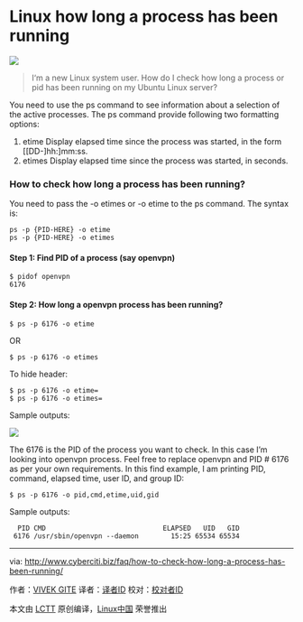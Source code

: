 Linux how long a process has been running
=====================

![](http://s0.cyberciti.org/images/category/old/linux-logo.png)

>I‘m a new Linux system user. How do I check how long a process or pid has been running on my Ubuntu Linux server?

You need to use the ps command to see information about a selection of the active processes. The ps command provide following two formatting options:

1. etime Display elapsed time since the process was started, in the form [[DD-]hh:]mm:ss.
2. etimes Display elapsed time since the process was started, in seconds.

### How to check how long a process has been running?

You need to pass the -o etimes or -o etime to the ps command. The syntax is:

```
ps -p {PID-HERE} -o etime
ps -p {PID-HERE} -o etimes
```

#### Step 1: Find PID of a process (say openvpn)

```
$ pidof openvpn
6176
```

#### Step 2: How long a openvpn process has been running?

```
$ ps -p 6176 -o etime
```

OR

```
$ ps -p 6176 -o etimes
```

To hide header:

```
$ ps -p 6176 -o etime=
$ ps -p 6176 -o etimes=
```

Sample outputs:

![](http://s0.cyberciti.org/uploads/faq/2016/08/How-to-check-how-long-a-process-has-been-running.jpg)

The 6176 is the PID of the process you want to check. In this case I’m looking into openvpn process. Feel free to replace openvpn and PID # 6176 as per your own requirements. In this find example, I am printing PID, command, elapsed time, user ID, and group ID:

```
$ ps -p 6176 -o pid,cmd,etime,uid,gid
```

Sample outputs:

```
  PID CMD                             ELAPSED   UID   GID
 6176 /usr/sbin/openvpn --daemon        15:25 65534 65534
```
 
--------------------------------------------------------------------------------

via: http://www.cyberciti.biz/faq/how-to-check-how-long-a-process-has-been-running/

作者：[VIVEK GITE][a]
译者：[译者ID](https://github.com/译者ID)
校对：[校对者ID](https://github.com/校对者ID)

本文由 [LCTT](https://github.com/LCTT/TranslateProject) 原创编译，[Linux中国](https://linux.cn/) 荣誉推出

[a]: http://www.cyberciti.biz/faq/how-to-check-how-long-a-process-has-been-running/
